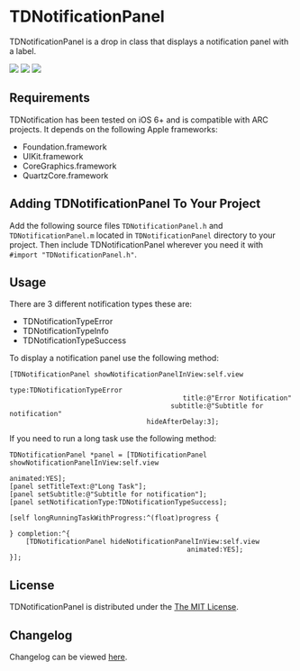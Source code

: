 # TDNotificationPanel
TDNotificationPanel is a drop in class that displays a notification panel with a label.

[![](http://www.tomdiggle.com/assets/images/tdnotificationpanel-error-thumb.png)](http://www.tomdiggle.com/assets/images/tdnotificationpanel-error.png)
[![](http://www.tomdiggle.com/assets/images/tdnotificationpanel-info-thumb.png)](http://www.tomdiggle.com/assets/images/tdnotificationpanel-info.png)
[![](http://www.tomdiggle.com/assets/images/tdnotificationpanel-success-thumb.png)](http://www.tomdiggle.com/assets/images/tdnotificationpanel-success.png)

## Requirements
TDNotification has been tested on iOS 6+ and is compatible with ARC projects. It depends on the following Apple frameworks:

- Foundation.framework
- UIKit.framework
- CoreGraphics.framework
- QuartzCore.framework

## Adding TDNotificationPanel To Your Project
Add the following source files `TDNotificationPanel.h` and `TDNotificationPanel.m` located in `TDNotificationPanel` directory to your project. Then include TDNotificationPanel wherever you need it with `#import "TDNotificationPanel.h"`.

## Usage
There are 3 different notification types these are:

- TDNotificationTypeError
- TDNotificationTypeInfo
- TDNotificationTypeSuccess

To display a notification panel use the following method:

```
[TDNotificationPanel showNotificationPanelInView:self.view
											type:TDNotificationTypeError
										   title:@"Error Notification"
										subtitle:@"Subtitle for notification"
								  hideAfterDelay:3];
```

If you need to run a long task use the following method:

```
TDNotificationPanel *panel = [TDNotificationPanel showNotificationPanelInView:self.view
                                                                     animated:YES];
[panel setTitleText:@"Long Task"];
[panel setSubtitle:@"Subtitle for notification"];
[panel setNotificationType:TDNotificationTypeSuccess];

[self longRunningTaskWithProgress:^(float)progress {

} completion:^{
	[TDNotificationPanel hideNotificationPanelInView:self.view
                                            animated:YES];
}];

```

## License

TDNotificationPanel is distributed under the [The MIT License](https://github.com/tomdiggle/tdnotificationpanel/blob/master/LICENSE).

## Changelog
Changelog can be viewed [here](https://github.com/tomdiggle/tdnotificationpanel/blob/master/Changelog.markdown).
